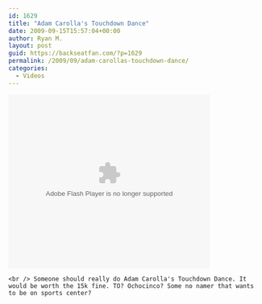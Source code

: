 ```yaml
---
id: 1629
title: "Adam Carolla's Touchdown Dance"
date: 2009-09-15T15:57:04+00:00
author: Ryan M.
layout: post
guid: https://backseatfan.com/?p=1629
permalink: /2009/09/adam-carollas-touchdown-dance/
categories:
  - Videos
---
```


<div class="entry">
  <p>
    <embed src="https://www.metacafe.com/fplayer/765043/adam_carollas_touchdown_dance.swf" width="400" height="345" wmode="transparent" pluginspage="https://www.macromedia.com/go/getflashplayer" type="application/x-shockwave-flash" allowFullScreen="true" allowScriptAccess="always" name="Metacafe_765043">
    </embed>

    <br /> Someone should really do Adam Carolla's Touchdown Dance. It would be worth the 15k fine. TO? Ochocinco? Some no namer that wants to be on sports center?
  </p>
</div>
